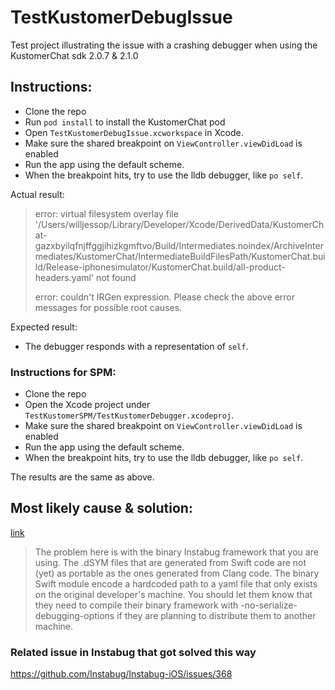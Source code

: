# TestKustomerDebugIssue
Test project illustrating the issue with a crashing debugger when using the KustomerChat sdk 2.0.7 & 2.1.0

## Instructions:
- Clone the repo
- Run `pod install` to install the KustomerChat pod
- Open `TestKustomerDebugIssue.xcworkspace` in Xcode.
- Make sure the shared breakpoint on `ViewController.viewDidLoad` is enabled
- Run the app using the default scheme.
- When the breakpoint hits, try to use the lldb debugger, like `po self`.

Actual result:
> error: virtual filesystem overlay file '/Users/willjessop/Library/Developer/Xcode/DerivedData/KustomerChat-gazxbyilqfnjffggjihizkgmftvo/Build/Intermediates.noindex/ArchiveIntermediates/KustomerChat/IntermediateBuildFilesPath/KustomerChat.build/Release-iphonesimulator/KustomerChat.build/all-product-headers.yaml' not found
> 
> error: couldn't IRGen expression. Please check the above error messages for possible root causes.

Expected result:
- The debugger responds with a representation of `self`.

### Instructions for SPM:
- Clone the repo
- Open the Xcode project under `TestKustomerSPM/TestKustomerDebugger.xcodeproj`.
- Make sure the shared breakpoint on `ViewController.viewDidLoad` is enabled
- Run the app using the default scheme.
- When the breakpoint hits, try to use the lldb debugger, like `po self`.

The results are the same as above.

## Most likely cause & solution:
[link](https://bugs.swift.org/browse/SR-12783?focusedCommentId=56540&page=com.atlassian.jira.plugin.system.issuetabpanels%3Acomment-tabpanel#comment-56540)

> The problem here is with the binary Instabug framework that you are using. The .dSYM files that are generated from Swift code are not (yet) as portable as the ones generated from Clang code. The binary Swift module encode a hardcoded path to a yaml file that only exists on the original developer's machine. You should let them know that they need to compile their binary framework with -no-serialize-debugging-options if they are planning to distribute them to another machine.

### Related issue in Instabug that got solved this way
https://github.com/Instabug/Instabug-iOS/issues/368
